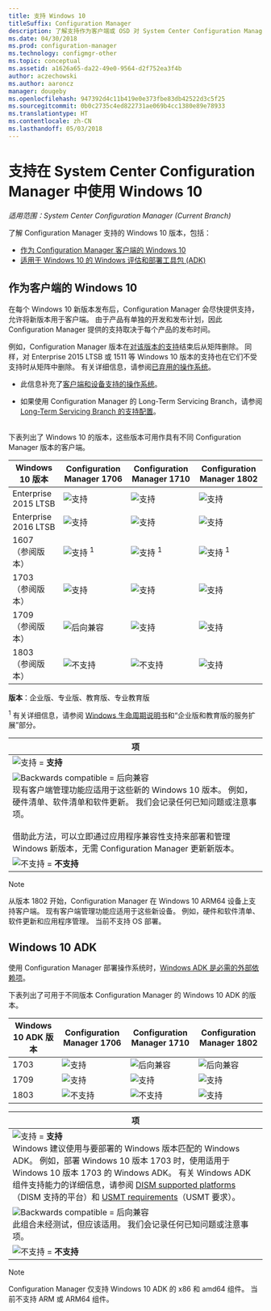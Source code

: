 ```yaml
---
title: 支持 Windows 10
titleSuffix: Configuration Manager
description: 了解支持作为客户端或 OSD 对 System Center Configuration Manager 使用的 Windows 10 版本
ms.date: 04/30/2018
ms.prod: configuration-manager
ms.technology: configmgr-other
ms.topic: conceptual
ms.assetid: a1626a65-da22-49e0-9564-d2f752ea3f4b
author: aczechowski
ms.author: aaroncz
manager: dougeby
ms.openlocfilehash: 947392d4c11b419e0e373fbe83db42522d3c5f25
ms.sourcegitcommit: 0b0c2735c4ed822731ae069b4cc1380e89e78933
ms.translationtype: HT
ms.contentlocale: zh-CN
ms.lasthandoff: 05/03/2018
---
```

# <a name="support-for-windows-10-in-system-center-configuration-manager"></a>支持在 System Center Configuration Manager 中使用 Windows 10  

*适用范围：System Center Configuration Manager (Current Branch)*


了解 Configuration Manager 支持的 Windows 10 版本，包括：
 -  [作为 Configuration Manager 客户端的 Windows 10](#windows-10-as-a-client)
 -  [适用于 Windows 10 的 Windows 评估和部署工具包 (ADK)](#windows-10-adk)



## <a name="windows-10-as-a-client"></a>作为客户端的 Windows 10
在每个 Windows 10 新版本发布后，Configuration Manager 会尽快提供支持，允许将新版本用于客户端。 由于产品有单独的开发和发布计划，因此 Configuration Manager 提供的支持取决于每个产品的发布时间。

例如，Configuration Manager 版本在[对该版本的支持](/sccm/core/servers/manage/current-branch-versions-supported)结束后从矩阵删除。 同样，对 Enterprise 2015 LTSB 或 1511 等 Windows 10 版本的支持也在它们不受支持时从矩阵中删除。 有关详细信息，请参阅[已弃用的操作系统](/sccm/core/plan-design/changes/deprecated/removed-and-deprecated-client#deprecated-client-operating-systems)。

-   此信息补充了[客户端和设备支持的操作系统](/sccm/core/plan-design/configs/supported-operating-systems-for-clients-and-devices)。  

-   如果使用 Configuration Manager 的 Long-Term Servicing Branch，请参阅 [Long-Term Servicing Branch 的支持配置](/sccm/core/understand/supported-configurations-for-ltsb)。  

<br/>
下表列出了 Windows 10 的版本，这些版本可用作具有不同 Configuration Manager 版本的客户端。

| Windows 10 版本 | Configuration Manager 1706 | Configuration Manager 1710 | Configuration Manager 1802 |
|---------------------|-----|-----|-----|
| Enterprise 2015 LTSB            <!--10/14/2025-->   | ![支持](media/green_check.png) | ![支持](media/green_check.png) | ![支持](media/green_check.png) |
| Enterprise 2016 LTSB            <!--10/13/2026-->   | ![支持](media/green_check.png) | ![支持](media/green_check.png) | ![支持](media/green_check.png) |
| 1607   <br />（参阅版本）<!--04+6/10/2018-->   | ![支持](media/green_check.png) <sup>1</sup> | ![支持](media/green_check.png) <sup>1</sup> | ![支持](media/green_check.png) <sup>1</sup> |
| 1703   <br />（参阅版本）<!--10+6/09/2018-->   | ![支持](media/green_check.png) | ![支持](media/green_check.png) | ![支持](media/green_check.png) |
| 1709   <br />（参阅版本）<!--04+6/09/2019-->   | ![后向兼容](media/blue_compat.png) | ![支持](media/green_check.png) | ![支持](media/green_check.png) |
| 1803   <br />（参阅版本）<!--11/12/2019-->   | ![不支持](media/Red_X.png) | ![不支持](media/Red_X.png) | ![支持](media/green_check.png) |

<!-- lifecycle reference: https://support.microsoft.com/help/13853/windows-lifecycle-fact-sheet -->

**版本**：企业版、专业版、教育版、专业教育版   

<sup>1</sup> 有关详细信息，请参阅 [Windows 生命周期说明书](https://support.microsoft.com/help/13853/windows-lifecycle-fact-sheet)和“企业版和教育版的服务扩展”部分。

| 项 |
|--|
| ![支持](media/green_check.png) = **支持**  |
| ![Backwards compatible](media/blue_compat.png)  = 后向兼容 <br/> 现有客户端管理功能应适用于这些新的 Windows 10 版本。 例如，硬件清单、软件清单和软件更新。 我们会记录任何已知问题或注意事项。 <br><br>借助此方法，可以立即通过应用程序兼容性支持来部署和管理 Windows 新版本，无需 Configuration Manager 更新新版本。 |
| ![不支持](media/Red_X.png) = **不支持** |

 > [!NOTE]  
 > 从版本 1802 开始，Configuration Manager 在 Windows 10 ARM64 设备上支持客户端。 现有客户端管理功能应适用于这些新设备。 例如，硬件和软件清单、软件更新和应用程序管理。 当前不支持 OS 部署。 <!-- 1353704 --> 



## <a name="windows-10-adk"></a>Windows 10 ADK
使用 Configuration Manager 部署操作系统时，[Windows ADK 是必需的外部依赖项](/sccm/osd/plan-design/infrastructure-requirements-for-operating-system-deployment)。

下表列出了可用于不同版本 Configuration Manager 的 Windows 10 ADK 的版本。

| Windows 10 ADK 版本  | Configuration Manager 1706 | Configuration Manager 1710 | Configuration Manager 1802   |
|--------------------|-----|-----|-----|
| 1703  | ![支持](media/green_check.png) | ![后向兼容](media/blue_compat.png) | ![后向兼容](media/blue_compat.png) |
| 1709  | ![支持](media/green_check.png) | ![支持](media/green_check.png) | ![支持](media/green_check.png) |
| 1803  | ![不支持](media/Red_X.png)   | ![不支持](media/Red_X.png) | ![支持](media/green_check.png) |

|项|
|--|
| ![支持](media/green_check.png) = **支持** <br/> Windows 建议使用与要部署的 Windows 版本匹配的 Windows ADK。 例如，部署 Windows 10 版本 1703 时，使用适用于 Windows 10 版本 1703 的 Windows ADK。 有关 Windows ADK 组件支持能力的详细信息，请参阅 [DISM supported platforms](https://docs.microsoft.com/windows-hardware/manufacture/desktop/dism-supported-platforms)（DISM 支持的平台）和 [USMT requirements](https://docs.microsoft.com/windows/deployment/usmt/usmt-requirements#bkmk-1)（USMT 要求）。 |
| ![Backwards compatible](media/blue_compat.png)  = 后向兼容 <br/> 此组合未经测试，但应该适用。 我们会记录任何已知问题或注意事项。 |
| ![不支持](media/Red_X.png) = **不支持** |

 > [!Note]  
 > Configuration Manager 仅支持 Windows 10 ADK 的 x86 和 amd64 组件。 当前不支持 ARM 或 ARM64 组件。 